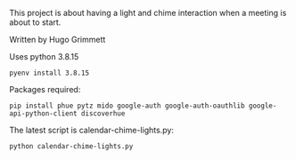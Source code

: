 This project is about having a light and chime interaction when a meeting is about to start. 

Written by Hugo Grimmett

Uses python 3.8.15
```
pyenv install 3.8.15
```

Packages required: 
```
pip install phue pytz mido google-auth google-auth-oauthlib google-api-python-client discoverhue
```

The latest script is calendar-chime-lights.py:
```
python calendar-chime-lights.py
```
